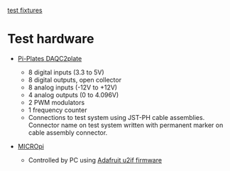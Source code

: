 [test fixtures](https://mg-products.com/)

# Test hardware
* [Pi-Plates DAQC2plate](https://pi-plates.com/daqc2r1/)
  * 8 digital inputs (3.3 to 5V)
  * 8 digital outputs, open collector
  * 8 analog inputs (-12V to +12V)
  * 4 analog outputs (0 to 4.096V)
  * 2 PWM modulators
  * 1 frequency counter
  * Connections to test system using JST-PH cable assemblies.  Connector name on test system written with permanent marker on cable assembly connector.

* [MICROpi](https://pi-plates.com/micropi/)
  * Controlled by PC using [Adafruit u2if firmware](https://learn.adafruit.com/circuitpython-libraries-on-any-computer-with-raspberry-pi-pico)
